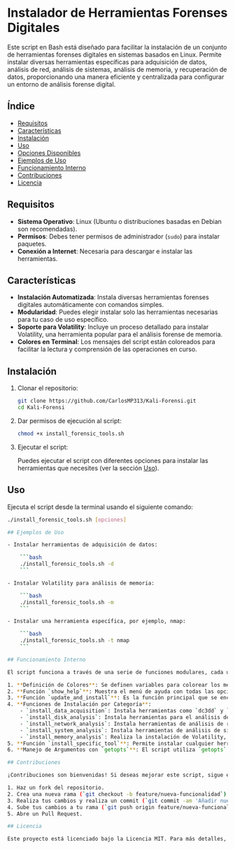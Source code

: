 # Instalador de Herramientas Forenses Digitales

Este script en Bash está diseñado para facilitar la instalación de un conjunto de herramientas forenses digitales en sistemas basados en Linux. Permite instalar diversas herramientas específicas para adquisición de datos, análisis de red, análisis de sistemas, análisis de memoria, y recuperación de datos, proporcionando una manera eficiente y centralizada para configurar un entorno de análisis forense digital.

## Índice

- [Requisitos](#requisitos)
- [Características](#características)
- [Instalación](#instalación)
- [Uso](#uso)
- [Opciones Disponibles](#opciones-disponibles)
- [Ejemplos de Uso](#ejemplos-de-uso)
- [Funcionamiento Interno](#funcionamiento-interno)
- [Contribuciones](#contribuciones)
- [Licencia](#licencia)

## Requisitos

- **Sistema Operativo**: Linux (Ubuntu o distribuciones basadas en Debian son recomendadas).
- **Permisos**: Debes tener permisos de administrador (`sudo`) para instalar paquetes.
- **Conexión a Internet**: Necesaria para descargar e instalar las herramientas.

## Características

- **Instalación Automatizada**: Instala diversas herramientas forenses digitales automáticamente con comandos simples.
- **Modularidad**: Puedes elegir instalar solo las herramientas necesarias para tu caso de uso específico.
- **Soporte para Volatility**: Incluye un proceso detallado para instalar Volatility, una herramienta popular para el análisis forense de memoria.
- **Colores en Terminal**: Los mensajes del script están coloreados para facilitar la lectura y comprensión de las operaciones en curso.

## Instalación

1. Clonar el repositorio:

    ```bash
    git clone https://github.com/CarlosMP313/Kali-Forensi.git
    cd Kali-Forensi
    ```

2. Dar permisos de ejecución al script:

    ```bash
    chmod +x install_forensic_tools.sh
    ```

3. Ejecutar el script:

    Puedes ejecutar el script con diferentes opciones para instalar las herramientas que necesites (ver la sección [Uso](#uso)).

## Uso

Ejecuta el script desde la terminal usando el siguiente comando:

```bash
./install_forensic_tools.sh [opciones]

## Ejemplos de Uso

- Instalar herramientas de adquisición de datos:

    ```bash
    ./install_forensic_tools.sh -d
    ```

- Instalar Volatility para análisis de memoria:

    ```bash
    ./install_forensic_tools.sh -m
    ```

- Instalar una herramienta específica, por ejemplo, nmap:

    ```bash
    ./install_forensic_tools.sh -t nmap
    ```

## Funcionamiento Interno

El script funciona a través de una serie de funciones modulares, cada una diseñada para instalar un conjunto específico de herramientas:

1. **Definición de Colores**: Se definen variables para colorear los mensajes en la terminal, facilitando la visualización de mensajes importantes.
2. **Función `show_help`**: Muestra el menú de ayuda con todas las opciones y su descripción.
3. **Función `update_and_install`**: Es la función principal que se encarga de actualizar la lista de paquetes del sistema e instalar los paquetes indicados. Se utiliza en todas las funciones de instalación.
4. **Funciones de Instalación por Categoría**:
    - `install_data_acquisition`: Instala herramientas como `dc3dd` y `guymager` para la adquisición de datos.
    - `install_disk_analysis`: Instala herramientas para el análisis de disco y recuperación de datos, como `autopsy` y `testdisk`.
    - `install_network_analysis`: Instala herramientas de análisis de red como `wireshark` y `tcpdump`.
    - `install_system_analysis`: Instala herramientas de análisis de sistemas, como `chkrootkit` y `lynis`.
    - `install_memory_analysis`: Realiza la instalación de Volatility, incluyendo todas sus dependencias necesarias.
5. **Función `install_specific_tool`**: Permite instalar cualquier herramienta específica por su nombre.
6. **Manejo de Argumentos con `getopts`**: El script utiliza `getopts` para procesar los argumentos de línea de comandos, permitiendo al usuario seleccionar las opciones de instalación de manera flexible.

## Contribuciones

¡Contribuciones son bienvenidas! Si deseas mejorar este script, sigue estos pasos:

1. Haz un fork del repositorio.
2. Crea una nueva rama (`git checkout -b feature/nueva-funcionalidad`).
3. Realiza tus cambios y realiza un commit (`git commit -am 'Añadir nueva funcionalidad'`).
4. Sube tus cambios a tu rama (`git push origin feature/nueva-funcionalidad`).
5. Abre un Pull Request.

## Licencia

Este proyecto está licenciado bajo la Licencia MIT. Para más detalles, consulta el archivo `LICENSE`.
